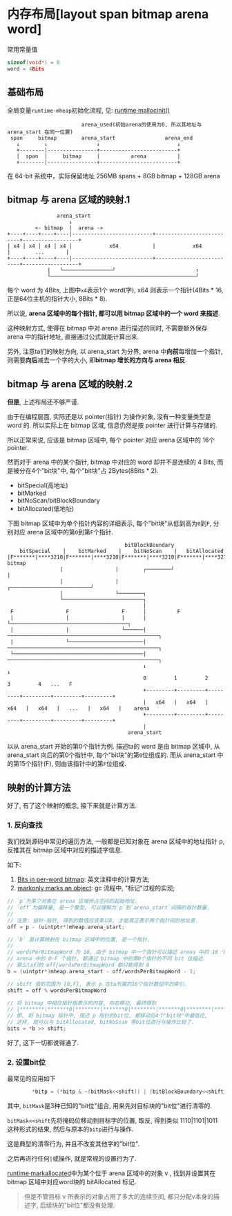 # 内存布局[layout span bitmap arena word]

<!--
<!key!>: {32a3d702-70db-4cae-852b-5c12ce491afc}
-->

常用常量值

```c++
sizeof(void*) = 8
word = 4Bits
```

## 基础布局

全局变量`runtime·mheap`初始化流程, 见: [runtime·mallocinit()](/src/pkg/runtime/malloc.goc)

```
                        arena_used(初始arena的使用为0, 所以其地址与 arena_start 在同一位置)
 span     bitmap        arena_start                arena_end
   ↓        ↓                ↓                         ↓
   +--------|----------------+-------------------------+
   |  span  |     bitmap     |          arena          |
   +--------|----------------+-------------------------+
```

在 64-bit 系统中，实际保留地址 256MB spans + 8GB bitmap + 128GB arena

## bitmap 与 arena 区域的映射.1

```
                arena_start
                    ↓
         <- bitmap  |  arena ->
+----+----+----+----|--------------------------+--------------------------+------------------+
| x4 | x4 | x4 | x4 |            x64           |            x64           |        ...       |
+----+----+----+----|--------------------------+--------------------------+------------------+
             |   └────────────────┘                          ↑
             └───────────────────────────────────────────────┘
```

每个 word 为 4Bits, 上图中`x4`表示1个 word(字), x64 则表示一个指针(4Bits * 16, 正是64位主机的指针大小, 8Bits * 8).

所以说, **arena 区域中的每个指针, 都可以用 bitmap 区域中的一个 word 来描述**.

这种映射方式, 使得在 bitmap 中对 arena 进行描述的同时, 不需要额外保存 arena 中的指针地址, 直接通过公式就能计算出来.

另外, 注意ta们的映射方向, 以 arena_start 为分界, arena 中**向前**每增加一个指针, 则需要**向后**减去一个字的大小, 即**bitmap 增长的方向与 arena 相反**.

## bitmap 与 arena 区域的映射.2

**但是**, 上述布局还不够严谨.

由于在编程层面, 实际还是以 pointer(指针) 为操作对象, 没有一种变量类型是 word 的. 所以实际上在 bitmap 区域, 信息仍然是按 pointer 进行计算与存储的. 

所以正常来说, 应该是 bitmap 区域中, 每个 pointer 对应 arena 区域中的 16个 pointer. 

然而对于 arena 中的某个指针, bitmap 中对应的 word 却并不是连续的 4 Bits, 而是被分在4个"bit块"中, 每个"bit块"占 2Bytes(8Bits * 2).

- bitSpecial(高地址)
- bitMarked
- bitNoScan/bitBlockBoundary
- bitAllocated(低地址)

下图 bitmap 区域中为单个指针内容的详细表示, 每个"bit块"从低到高为`0`到`F`, 分别对应 arena 区域中的第`0`到第`F`个指针.

```
                                      bitBlockBoundary
    bitSpecial    |    bitMarked    |    bitNoScan    |   bitAllocated
|F*******|****3210|F*******|****3210|F*******|****3210|F*******|****3210|                                    bitmap
                 |                 |        ┌────────┘                 |
                 |                 |        ┌──────────────────────────┘
                 |                 └────────┐
                 └──────────────────────────┐
                                            |
 F                 F                 F      |          F
 |                 |                 |      |          └──────────────────────────────────────┐
 |                 |                 └──────|─────────────────────────────────────────────────┐
 |                 └────────────────────────|─────────────────────────────────────────────────┐
 └──────────────────────────────────────────|─────────────────────────────────────────────────┐
                                            ↓                                                 ↓
                                            0         1         2         3         4   ...   F
                                            +---------+---------+---------+---------+---------+---------+
                                            |   x64   |   x64   |   x64   |   x64   |   ...   |   x64   |    arena
                                            +---------+---------+---------+---------+---------+---------+
                                            |
                                       arena_start
```

以从 arena_start 开始的第0个指针为例. 描述ta的 word 是由 bitmap 区域中, 从 arena_start 向后的第0个指针中, 每个"bit块"的第`0`位组成的. 而从 arena_start 中的第15个指针(F), 则由该指针中的第`F`位组成.

## 映射的计算方法

好了, 有了这个映射的概念, 接下来就是计算方法. 

### 1. 反向查找

我们找到源码中常见的遍历方法, 一般都是已知对象在 arena 区域中的地址指针 p, 反推其在 bitmap 区域中对应的描述字信息.

如下:

1. [Bits in per-word bitmap](/src/pkg/runtime/mgc0.c): 英文注释中的计算方法;
2. [markonly marks an object](/src/pkg/runtime/mgc0.c): gc 流程中, "标记"过程的实现;

```c++
// `p`为某个对象在 arena 区域所占空间的起始地址.
// `off`为偏移量, 是一个整型, 可以理解为`p`到`arena_start`间隔的指针数量.
//
// 注意: 指针-指针, 得到的数值应该乘以8, 才能真正表示两个指针间的地址差.
off = p - (uintptr*)mheap.arena_start;

// `b` 是计算映射在 bitmap 区域中的位置, 是一个指针.
//
// wordsPerBitmapWord 为 16, 由于 bitmap 中一个指针可以描述 arena 中的 16 个指针,
// arena 中的 0-F 个指针, 都通过 bitmap 中的第0个指针的不同 bit 位描述.
// 那么ta们的 off/wordsPerBitmapWord 都只能得到 0
b = (uintptr*)mheap.arena_start - off/wordsPerBitmapWord - 1;

// shift 值的范围为 [0,F], 表示 p 在ta所属的16个指针数组中的索引.
shift = off % wordsPerBitmapWord

// 将 bitmap 中相应指针指表示的内容, 向右移动, 最终得到
// |********|*******0|********|*******0|********|*******0|********|*******0|
// 即, 将 bitmap 指针中, 描述 p 指针的bit位, 都移动后4个"bit块"中最低位, 
// 这样, 就可以与 bitAllocated, bitNoScan 等bit位进行与操作比较了.
bits = *b >> shift;
```

好了, 这下一切都说得通了.

### 2. 设置bit位

最常见的应用如下

```c++
		*bitp = (*bitp & ~(bitMask<<shift)) | (bitBlockBoundary<<shift);
```

其中, `bitMask`是3种已知的"bit位"组合, 用来先对目标块的"bit位"进行清零的.

`bitMask<<shift`先将掩码位移动到目标字的位置, 取反, 得到类似 1110|1101|1011 这种形式的结果, 然后与原本的`bitp`进行与操作.

这是典型的清零行为, 并且不改变其他字的"bit位".

之后再进行任何`|`或操作, 就是常规的设置行为了.

[runtime·markallocated](/src/pkg/runtime/mgc0.c)中为某个位于 arena 区域中的对象 v , 找到并设置其在 bitmap 区域中对应word块的 bitAllocated 标记.

> 但是不管目标 v 所表示的对象占用了多大的连续空间, 都只分配v本身的描述字, 后续块的"bit位"都没有处理.
